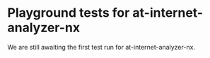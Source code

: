 # Playground tests for at-internet-analyzer-nx
We are still awaiting the first test run for at-internet-analyzer-nx.
